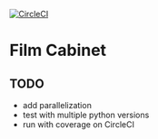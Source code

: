 [![CircleCI](https://circleci.com/gh/jgutierrezCSU/Film-Cabinet-Flask/tree/main.svg?style=svg)](https://circleci.com/gh/jgutierrezCSU/Film-Cabinet-Flask/tree/main)
# Film Cabinet

## TODO

- add parallelization
- test with multiple python versions
- run with coverage on CircleCI